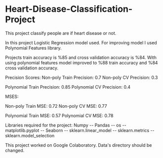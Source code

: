 # Heart-Disease-Classification-Project

This project classify people are if heart disease or not.

In this project Logistic Regression model used. For improving model I used Polynomial Features library. 

Projects train accuracy is %85 and cross validation accuracy is %84. With using polynomial features model improved to %88 train accuracy and %84 cross validation accuracy.

Precision Scores:
Non-poly Train Precision: 0.7
Non-poly CV Precision: 0.3

Polynomial Train Precision: 0.85
Polynomial CV Precision: 0.4

MSES: 

Non-poly Train MSE: 0.72
Non-poly CV MSE: 0.77

Polynomial Train MSE: 0.57
Polynomial CV MSE: 0.78

Libraries required for the project: Numpy -- Pandas -- os -- matplotlib.pyplot -- Seaborn -- sklearn.linear_model -- sklearn.metrics -- sklearn.model_selection

This project worked on Google Colaboratory. Data's directory should be changed.
